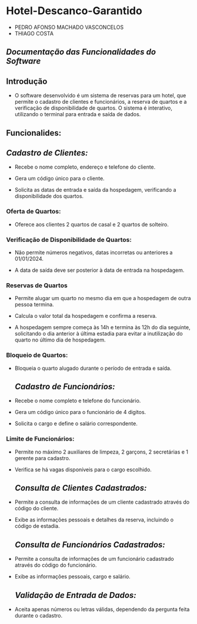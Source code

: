   # Hotel-Descanco-Garantido
- PEDRO AFONSO MACHADO VASCONCELOS
- THIAGO COSTA
## *Documentação das Funcionalidades do Software*

## Introdução
- O software desenvolvido é um sistema de reservas para um hotel, que permite o cadastro de clientes e funcionários, a reserva de quartos e a verificação de disponibilidade de quartos. O sistema é interativo, utilizando o terminal para entrada e saída de dados.

## Funcionalides:
  ## *Cadastro de Clientes:*

- Recebe o nome completo, endereço e telefone do cliente.

- Gera um código único para o cliente.

- Solicita as datas de entrada e saída da hospedagem, verificando a disponibilidade dos quartos.

### Oferta de Quartos:

- Oferece aos clientes 2 quartos de casal e 2 quartos de solteiro.

### Verificação de Disponibilidade de Quartos:

- Não permite números negativos, datas incorretas ou anteriores a 01/01/2024.

- A data de saída deve ser posterior à data de entrada na hospedagem.

### Reservas de Quartos

- Permite alugar um quarto no mesmo dia em que a hospedagem de outra pessoa termina.
  
- Calcula o valor total da hospedagem e confirma a reserva.

- A hospedagem sempre começa às 14h e termina às 12h do dia seguinte, solicitando o dia anterior à última estadia para evitar a inutilização do quarto no último dia de hospedagem.

### Bloqueio de Quartos:

- Bloqueia o quarto alugado durante o período de entrada e saída.

   ## *Cadastro de Funcionários:*

- Recebe o nome completo e telefone do funcionário.

- Gera um código único para o funcionário de 4 digitos.

- Solicita o cargo e define o salário correspondente.

### Limite de Funcionários:

- Permite no máximo 2 auxiliares de limpeza, 2 garçons, 2 secretárias e 1 gerente para cadastro.

- Verifica se há vagas disponíveis para o cargo escolhido.


  ## *Consulta de Clientes Cadastrados:*

- Permite a consulta de informações de um cliente cadastrado através do código do cliente.

- Exibe as informações pessoais e detalhes da reserva, incluindo o código de estadia.


  ## *Consulta de Funcionários Cadastrados:*

- Permite a consulta de informações de um funcionário cadastrado através do código do funcionário.

- Exibe as informações pessoais, cargo e salário.

  ## *Validação de Entrada de Dados:*

- Aceita apenas números ou letras válidas, dependendo da pergunta feita durante o cadastro.
